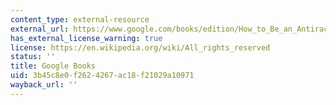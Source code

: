 ```yaml
---
content_type: external-resource
external_url: https://www.google.com/books/edition/How_to_Be_an_Antiracist/pUGVEAAAQBAJ?hl=en&gbpv=1
has_external_license_warning: true
license: https://en.wikipedia.org/wiki/All_rights_reserved
status: ''
title: Google Books
uid: 3b45c8e0-f262-4267-ac18-f21029a10971
wayback_url: ''
---
```


